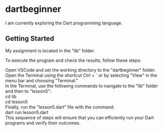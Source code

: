 # dartbeginner

I am currently exploring the Dart programming language.

## Getting Started

My assignment is located in the "lib" folder.

To execute the program and check the results, follow these steps: </br>

Open VSCode and set the working directory to the "dartbeginner" folder.</br>
Open the Terminal using the shortcut Ctrl + ` or by selecting "View" in the menu bar and choosing "Terminal."</br>
In the Terminal, use the following commands to navigate to the "lib" folder and then to "lesson5":</br>
cd lib</br>
cd lesson5</br>
Finally, run the "lesson5.dart" file with the command:</br>
dart run lesson5.dart</br>
This sequence of steps will ensure that you can efficiently run your Dart programs and verify their outcomes.








